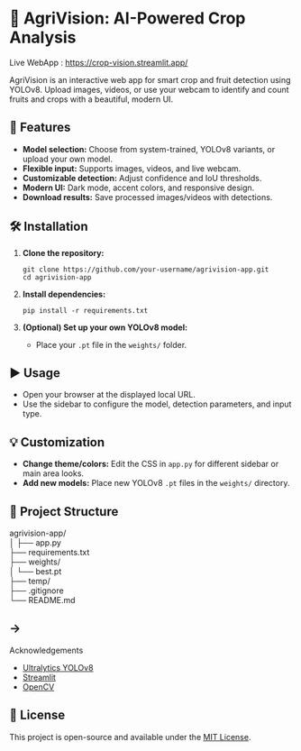 # 🌾 AgriVision: AI-Powered Crop Analysis
Live WebApp : https://crop-vision.streamlit.app/

AgriVision is an interactive web app for smart crop and fruit detection using YOLOv8. Upload images, videos, or use your webcam to identify and count fruits and crops with a beautiful, modern UI.

## 🚀 Features

- **Model selection:** Choose from system-trained, YOLOv8 variants, or upload your own model.
- **Flexible input:** Supports images, videos, and live webcam.
- **Customizable detection:** Adjust confidence and IoU thresholds.
- **Modern UI:** Dark mode, accent colors, and responsive design.
- **Download results:** Save processed images/videos with detections.



## 🛠️ Installation

1. **Clone the repository:**

    ```
    git clone https://github.com/your-username/agrivision-app.git
    cd agrivision-app
    ```

2. **Install dependencies:**

    ```
    pip install -r requirements.txt
    ```

3. **(Optional) Set up your own YOLOv8 model:**

    - Place your `.pt` file in the `weights/` folder.

## ▶️ Usage


- Open your browser at the displayed local URL.
- Use the sidebar to configure the model, detection parameters, and input type.

## 💡 Customization

- **Change theme/colors:** Edit the CSS in `app.py` for different sidebar or main area looks.
- **Add new models:** Place new YOLOv8 `.pt` files in the `weights/` directory.





## 📁 Project Structure




agrivision-app/   
│
├── app.py     
├── requirements.txt         
├── weights/    
│   └── best.pt    
├── temp/          
├── .gitignore     
└── README.md    





## ->
 Acknowledgements

- [Ultralytics YOLOv8](https://github.com/ultralytics/ultralytics)
- [Streamlit](https://streamlit.io/)
- [OpenCV](https://opencv.org/)

## 📄 License

This project is open-source and available under the [MIT License](LICENSE).
